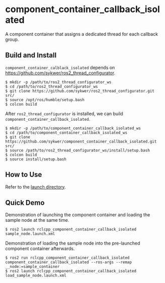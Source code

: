 # component_container_callback_isolated
A component container that assigns a dedicated thread for each callback group.

## Build and Install
`component_container_calblack_isolated` depends on https://github.com/sykwer/ros2_thread_configurator.
```
$ mkdir -p /path/to/ros2_thread_configurator_ws
$ cd /path/to/ros2_thread_configurator_ws
$ git clone https://github.com/sykwer/ros2_thread_configurator.git src/
$ source /opt/ros/humble/setup.bash
$ colcon build
```
After `ros2_thread_configurator` is installed, we can build `component_container_callback_isolated`.
```
$ mkdir -p /path/to/component_container_callback_isolated_ws
$ cd /path/to/component_container_callback_isolated_ws
$ git clone https://github.com/sykwer/component_container_callback_isolated.git src/
$ source /path/to/ros2_thread_configurator_ws/install/setup.bash
$ colcon build
$ source install/setup.bash
```

## How to Use
Refer to the [launch directory](https://github.com/sykwer/component_container_callback_isolated/tree/main/launch).

## Quick Demo
Demonstration of launching the component container and loading the sample node at the same time.
```
$ ros2 launch rclcpp_component_container_callback_isolated sample_node.launch.xml
```
Demonstration of loading the sample node into the pre-launched component container afterwards.
```
$ ros2 run rclcpp_component_container_callback_isolated component_container_callback_isolated --ros-args --remap __node:=sample_container
$ ros2 launch rclcpp_component_container_callback_isolated load_sample_node.launch.xml
```
